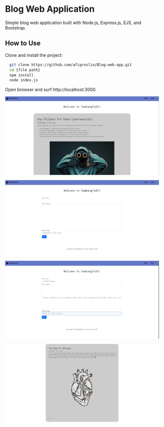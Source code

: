 # Blog Web Application
Simple blog web application built with Node.js, Express.js, EJS, and Bootstrap.


## How to Use

Clone and install the project:

```bash
  git clone https://github.com/afiqroslin/Blog-web-app.git
  cd {file path}
  npm install
  node index.js
```



Open browser and surf http://localhost:3000.

![Home Page](images/Homepage.JPG)


![New Post](images/Post_page.JPG)


![Submit Post](images/Submit_post.JPG)


![Edit Blogs](images/View.JPG)

